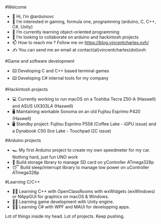 #Welcome

- 👋 Hi, I’m @arduinovc
- 👀 I’m interested in gaming, formula one, programming (arduino, C, C++, C#, Unity)
- 🌱 I’m currently learning object-oriented programming
- 💞️ I’m looking to collaborate on arduino and hackintosh projects
- 📫 How to reach me ? Follow me on https://blog.vincentcharles.ovh/
- ✍️ You can send me an email at contact(at)vincentcharles(dot)ovh

#Game and software development
- ⌨️ Developing C and C++ based terminal games
- ⌨️ Developing C# internal tools for my company

#Hackintosh projects
- 💻 Currently working to run macOS on a Toshiba Tecra Z50-A (Haswell) and ASUS UX303LA (Haswell)  
- 🖥️ Maintaining workable Sonoma on an old Fujitsu Esprimo P420 (Haswell)  
- 🖥️ Standby project: Fujitsu Esprimo P558 (Coffee Lake - iGPU issue) and a Dynabook C50 (Ice Lake - Touchpad I2C issue) 

#Arduino projects
- 🏎️ My first Arduino project to create my own speedmeter for my car. Nothing hard, just fun UNO work
- 💾 Build storage library to manage SD card on yController ATmega328p
- 😴 Build sleep/interrupt library to manage low power on uController ATmega328p

#Learning C/C++
- 👨‍💻 Learning C++ with OpenClassRooms with wxWidgets (wxWindows) or NAppGUI for graphics on macOS & Windows.
- 👨‍💻 Learning game development with Unity engine.
- 👨‍💻 Learning C# with WPF and MAUI for developping apps.  

Lot of things inside my head. Lot of projects. Keep pushing. 

<!---
arduinovc/arduinovc is a ✨ special ✨ repository because its `README.md` (this file) appears on your GitHub profile.
You can click the Preview link to take a look at your changes.
--->
